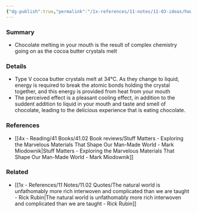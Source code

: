 ```yaml
---
{"dg-publish":true,"permalink":"/1x-references/11-notes/11-03-ideas/how-chocolate-melts/","title":"How chocolate melts","created":"2024-02-14T20:18:30.623+03:00","updated":"2024-02-14T20:18:30.623+03:00"}
---
```



### Summary
- Chocolate melting in your mouth is the result of complex chemistry going on as the cocoa butter crystals melt

### Details
- Type V cocoa butter crystals melt at 34°C. As they change to liquid, energy is required to break the atomic bonds holding the crystal together, and this energy is provided from heat from your mouth
- The perceived effect is a pleasant cooling effect, in addition to the suddent addition to liquid in your mouth and taste and smell of chocolate, leading to the delicious experience that is eating chocolate.

### References
- [[4x - Reading/41 Books/41.02 Book reviews/Stuff Matters - Exploring the Marvelous Materials That Shape Our Man-Made World - Mark Miodownik\|Stuff Matters - Exploring the Marvelous Materials That Shape Our Man-Made World - Mark Miodownik]]

### Related
- [[1x - References/11 Notes/11.02 Quotes/The natural world is unfathomably more rich interwoven and complicated than we are taught - Rick Rubin\|The natural world is unfathomably more rich interwoven and complicated than we are taught - Rick Rubin]]
